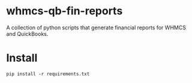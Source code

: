 # whmcs-qb-fin-reports
A collection of python scripts that generate financial reports for WHMCS and QuickBooks.

# Install
```
pip install -r requirements.txt
```